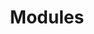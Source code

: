 ---
title: Modules
parent: Azure
layout: page
grand_parent: Terraform
has_children: true
nav_order: 4
---